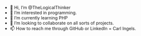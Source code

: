 - 👋 Hi, I’m @TheLogicalThinker
- 👀 I’m interested in programming.
- 🌱 I’m currently learning PHP
- 💞️ I’m looking to collaborate on all sorts of projects.
- 📫 How to reach me through  GitHub or LinkedIn = Carl Ingels.

<!---
TheLogicalThinker/TheLogicalThinker is a ✨ special ✨ repository because its `README.md` (this file) appears on your GitHub profile.
You can click the Preview link to take a look at your changes.
--->
